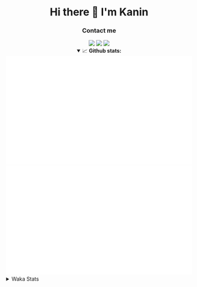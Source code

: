 <div align="center">
 <h1>Hi there 👋 I'm Kanin</h1>
 <h3>Contact me</h3>
 <a href="mailto:im@kanin.dev"><img src="https://img.shields.io/badge/gmail-%23D14836.svg?&style=for-the-badge&logo=gmail&logoColor=white"/></a>
 <a href="https://twitter.com/KaninDev"><img src="https://img.shields.io/badge/twitter-%231DA1F2.svg?&style=for-the-badge&logo=twitter&logoColor=white"/></a>
 <a href="https://www.linkedin.com/in/KaninDev"><img src="https://img.shields.io/badge/linkedin-%230077B5.svg?&style=for-the-badge&logo=linkedin&logoColor=white"/></a>
<details open>
  <summary>📈 <b>Github stats:</b></summary>
  <img src="https://github.com/Kanin/Kanin/blob/master/scripts/GitHubStats/generated/overview.svg"/>
  <img src="https://github.com/Kanin/Kanin/blob/master/scripts/GitHubStats/generated/languages.svg"/>
</details>
</div>

<details>
 <summary>Waka Stats</summary>

<!--START_SECTION:waka-->
![Code Time](http://img.shields.io/badge/Code%20Time-1%2C984%20hrs%2029%20mins-blue)

![Profile Views](http://img.shields.io/badge/Profile%20Views-2-blue)

![Lines of code](https://img.shields.io/badge/From%20Hello%20World%20I%27ve%20Written-820.1%20thousand%20lines%20of%20code-blue)

**🐱 My GitHub Data** 

> 📦 100.6 kB Used in GitHub's Storage 
 > 
> 🏆 178 Contributions in the Year 2023
 > 
> 🚫 Not Opted to Hire
 > 
> 📜 20 Public Repositories 
 > 
> 🔑 10 Private Repositories 
 > 
**I'm an Early 🐤** 

```text
🌞 Morning                2087 commits        ██████░░░░░░░░░░░░░░░░░░░   25.75 % 
🌆 Daytime                2399 commits        ███████░░░░░░░░░░░░░░░░░░   29.60 % 
🌃 Evening                2436 commits        ████████░░░░░░░░░░░░░░░░░   30.06 % 
🌙 Night                  1182 commits        ████░░░░░░░░░░░░░░░░░░░░░   14.59 % 
```
📅 **I'm Most Productive on Monday** 

```text
Monday                   1574 commits        █████░░░░░░░░░░░░░░░░░░░░   19.42 % 
Tuesday                  1056 commits        ███░░░░░░░░░░░░░░░░░░░░░░   13.03 % 
Wednesday                755 commits         ██░░░░░░░░░░░░░░░░░░░░░░░   09.32 % 
Thursday                 1221 commits        ████░░░░░░░░░░░░░░░░░░░░░   15.07 % 
Friday                   1281 commits        ████░░░░░░░░░░░░░░░░░░░░░   15.81 % 
Saturday                 750 commits         ██░░░░░░░░░░░░░░░░░░░░░░░   09.25 % 
Sunday                   1467 commits        █████░░░░░░░░░░░░░░░░░░░░   18.10 % 
```


📊 **This Week I Spent My Time On** 

```text
🕑︎ Time Zone: America/New_York

💬 Programming Languages: 
Java                     2 hrs 42 mins       █████████████████████████   99.79 % 
YAML                     0 secs              ░░░░░░░░░░░░░░░░░░░░░░░░░   00.18 % 
XML                      0 secs              ░░░░░░░░░░░░░░░░░░░░░░░░░   00.03 % 

🔥 Editors: 
IntelliJ                 2 hrs 42 mins       █████████████████████████   100.00 % 

🐱‍💻 Projects: 
social                   2 hrs 39 mins       █████████████████████████   98.42 % 
Unknown Project          2 mins              ░░░░░░░░░░░░░░░░░░░░░░░░░   01.58 % 

💻 Operating System: 
Windows                  2 hrs 42 mins       █████████████████████████   100.00 % 
```

**I Mostly Code in Python** 

```text
Python                   26 repos            ███████████████░░░░░░░░░░   59.09 % 
Java                     7 repos             ████░░░░░░░░░░░░░░░░░░░░░   15.91 % 
JavaScript               4 repos             ██░░░░░░░░░░░░░░░░░░░░░░░   09.09 % 
Kotlin                   2 repos             █░░░░░░░░░░░░░░░░░░░░░░░░   04.55 % 
HTML                     2 repos             █░░░░░░░░░░░░░░░░░░░░░░░░   04.55 % 
```



**Timeline**

![Lines of Code chart](https://raw.githubusercontent.com/Kanin/Kanin/master/assets/bar_graph.png)


 Last Updated on 16/06/2023 23:04:49 UTC
<!--END_SECTION:waka-->
</details>
